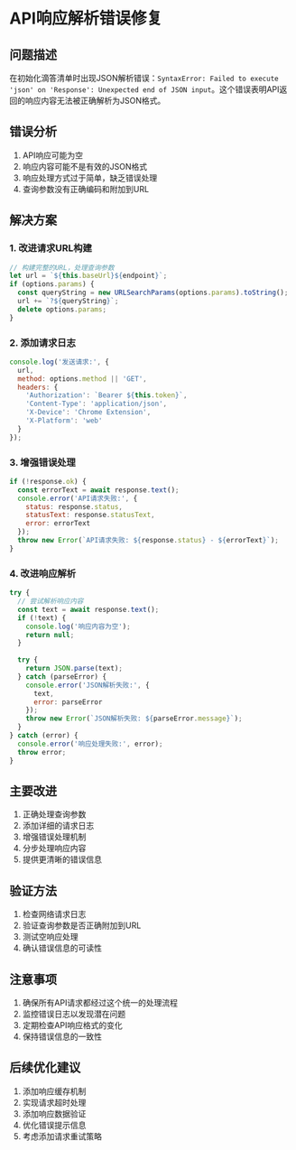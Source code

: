 # API响应解析错误修复

## 问题描述
在初始化滴答清单时出现JSON解析错误：`SyntaxError: Failed to execute 'json' on 'Response': Unexpected end of JSON input`。这个错误表明API返回的响应内容无法被正确解析为JSON格式。

## 错误分析
1. API响应可能为空
2. 响应内容可能不是有效的JSON格式
3. 响应处理方式过于简单，缺乏错误处理
4. 查询参数没有正确编码和附加到URL

## 解决方案

### 1. 改进请求URL构建
```javascript
// 构建完整的URL，处理查询参数
let url = `${this.baseUrl}${endpoint}`;
if (options.params) {
  const queryString = new URLSearchParams(options.params).toString();
  url += `?${queryString}`;
  delete options.params;
}
```

### 2. 添加请求日志
```javascript
console.log('发送请求:', {
  url,
  method: options.method || 'GET',
  headers: {
    'Authorization': `Bearer ${this.token}`,
    'Content-Type': 'application/json',
    'X-Device': 'Chrome Extension',
    'X-Platform': 'web'
  }
});
```

### 3. 增强错误处理
```javascript
if (!response.ok) {
  const errorText = await response.text();
  console.error('API请求失败:', {
    status: response.status,
    statusText: response.statusText,
    error: errorText
  });
  throw new Error(`API请求失败: ${response.status} - ${errorText}`);
}
```

### 4. 改进响应解析
```javascript
try {
  // 尝试解析响应内容
  const text = await response.text();
  if (!text) {
    console.log('响应内容为空');
    return null;
  }
  
  try {
    return JSON.parse(text);
  } catch (parseError) {
    console.error('JSON解析失败:', {
      text,
      error: parseError
    });
    throw new Error(`JSON解析失败: ${parseError.message}`);
  }
} catch (error) {
  console.error('响应处理失败:', error);
  throw error;
}
```

## 主要改进
1. 正确处理查询参数
2. 添加详细的请求日志
3. 增强错误处理机制
4. 分步处理响应内容
5. 提供更清晰的错误信息

## 验证方法
1. 检查网络请求日志
2. 验证查询参数是否正确附加到URL
3. 测试空响应处理
4. 确认错误信息的可读性

## 注意事项
1. 确保所有API请求都经过这个统一的处理流程
2. 监控错误日志以发现潜在问题
3. 定期检查API响应格式的变化
4. 保持错误信息的一致性

## 后续优化建议
1. 添加响应缓存机制
2. 实现请求超时处理
3. 添加响应数据验证
4. 优化错误提示信息
5. 考虑添加请求重试策略 